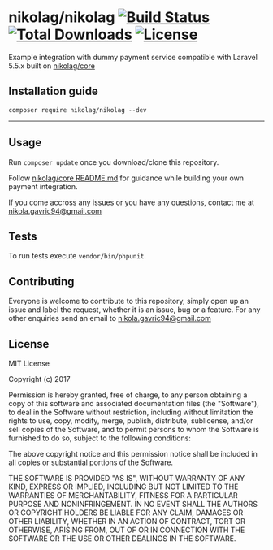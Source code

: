 nikolag/nikolag 
[![Build Status](https://travis-ci.org/NikolaGavric94/nikolag-core-impl.svg?branch=master)](https://travis-ci.org/NikolaGavric94/nikolag-core-impl) 
[![Total Downloads](https://poser.pugx.org/nikolag/nikolag/downloads)](https://packagist.org/packages/nikolag/nikolag) 
[![License](https://poser.pugx.org/nikolag/nikolag/license)](https://packagist.org/packages/nikolag/nikolag) 
=========
Example integration with dummy payment service compatible with Laravel 5.5.x built on [nikolag/core](https://github.com/NikolaGavric94/nikolag-core/)

## Installation guide
`composer require nikolag/nikolag --dev`

---

## Usage
Run `composer update` once you download/clone this repository.

Follow [nikolag/core README.md](https://github.com/NikolaGavric94/nikolag-core/) for guidance while building your own payment integration. 

If you come accross any issues or you have any questions, contact me at nikola.gavric94@gmail.com

## Tests
To run tests execute `vendor/bin/phpunit`.

## Contributing
Everyone is welcome to contribute to this repository, simply open up an issue
and label the request, whether it is an issue, bug or a feature. For any other
enquiries send an email to nikola.gavric94@gmail.com

## License
MIT License

Copyright (c) 2017

Permission is hereby granted, free of charge, to any person obtaining a copy
of this software and associated documentation files (the "Software"), to deal
in the Software without restriction, including without limitation the rights
to use, copy, modify, merge, publish, distribute, sublicense, and/or sell
copies of the Software, and to permit persons to whom the Software is
furnished to do so, subject to the following conditions:

The above copyright notice and this permission notice shall be included in
all copies or substantial portions of the Software.

THE SOFTWARE IS PROVIDED "AS IS", WITHOUT WARRANTY OF ANY KIND, EXPRESS OR
IMPLIED, INCLUDING BUT NOT LIMITED TO THE WARRANTIES OF MERCHANTABILITY,
FITNESS FOR A PARTICULAR PURPOSE AND NONINFRINGEMENT. IN NO EVENT SHALL THE
AUTHORS OR COPYRIGHT HOLDERS BE LIABLE FOR ANY CLAIM, DAMAGES OR OTHER
LIABILITY, WHETHER IN AN ACTION OF CONTRACT, TORT OR OTHERWISE, ARISING FROM,
OUT OF OR IN CONNECTION WITH THE SOFTWARE OR THE USE OR OTHER DEALINGS IN
THE SOFTWARE.
